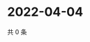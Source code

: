 # 2022-04-04

共 0 条

<!-- BEGIN WEIBO -->
<!-- 最后更新时间 Mon Apr 04 2022 10:44:27 GMT+0800 (China Standard Time) -->

<!-- END WEIBO -->

